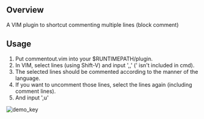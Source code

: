 ## Overview
A VIM plugin to shortcut commenting multiple lines (block comment)

## Usage
1. Put commentout.vim into your $RUNTIMEPATH/plugin.
2. In VIM, select lines (using Shift-V) and input ',,' (' isn't included in cmd).
3. The selected lines should be commented according to the manner of the language.
4. If you want to uncomment those lines, select the lines again (including comment lines).
5. And input ',u'

![demo_key](https://user-images.githubusercontent.com/53845948/112423546-2b79ec00-8d76-11eb-96b5-78f706414b68.gif)
